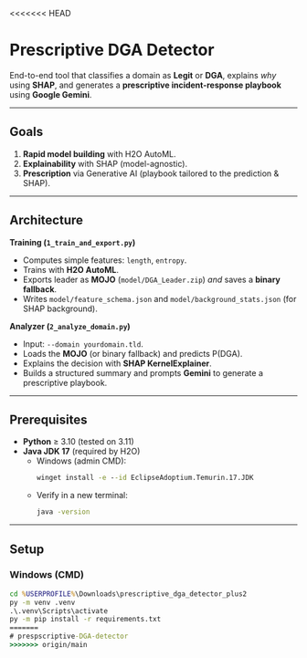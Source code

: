 <<<<<<< HEAD
# Prescriptive DGA Detector

End-to-end tool that classifies a domain as **Legit** or **DGA**, explains *why* using **SHAP**, and generates a **prescriptive incident-response playbook** using **Google Gemini**.

---

## Goals

1. **Rapid model building** with H2O AutoML.  
2. **Explainability** with SHAP (model-agnostic).  
3. **Prescription** via Generative AI (playbook tailored to the prediction & SHAP).

---

## Architecture

**Training (`1_train_and_export.py`)**
- Computes simple features: `length`, `entropy`.
- Trains with **H2O AutoML**.
- Exports leader as **MOJO** (`model/DGA_Leader.zip`) *and* saves a **binary fallback**.
- Writes `model/feature_schema.json` and `model/background_stats.json` (for SHAP background).

**Analyzer (`2_analyze_domain.py`)**
- Input: `--domain yourdomain.tld`.
- Loads the **MOJO** (or binary fallback) and predicts P(DGA).
- Explains the decision with **SHAP KernelExplainer**.
- Builds a structured summary and prompts **Gemini** to generate a prescriptive playbook.

---

## Prerequisites

- **Python** ≥ 3.10 (tested on 3.11)
- **Java JDK 17** (required by H2O)
  - Windows (admin CMD):
    ```cmd
    winget install -e --id EclipseAdoptium.Temurin.17.JDK
    ```
  - Verify in a new terminal:
    ```cmd
    java -version
    ```

---

## Setup

### Windows (CMD)
```cmd
cd %USERPROFILE%\Downloads\prescriptive_dga_detector_plus2
py -m venv .venv
.\.venv\Scripts\activate
py -m pip install -r requirements.txt
=======
# prespscriptive-DGA-detector
>>>>>>> origin/main
